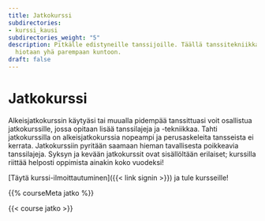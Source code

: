 ```yaml
---
title: Jatkokurssi
subdirectories:
- kurssi_kausi
subdirectories_weight: "5"
description: Pitkälle edistyneille tanssijoille. Täällä tanssitekniikka ja kuviot
  hiotaan yhä parempaan kuntoon.
draft: false
---
```

# Jatkokurssi

Alkeisjatkokurssin käytyäsi tai muualla pidempää tanssittuasi voit osallistua jatkokurssille, jossa opitaan lisää tanssilajeja ja -tekniikkaa. Tahti jatkokurssilla on alkeisjatkokurssia nopeampi ja perusaskeleita tansseista ei kerrata. Jatkokurssiin pyritään saamaan hieman tavallisesta poikkeavia tanssilajeja. Syksyn ja kevään jatkokurssit ovat sisällöltään erilaiset; kurssilla riittää helposti oppimista ainakin koko vuodeksi!

[Täytä kurssi-ilmoittautuminen]({{< link signin >}}) ja tule kursseille!

{{% courseMeta jatko %}}

{{< course jatko >}}
